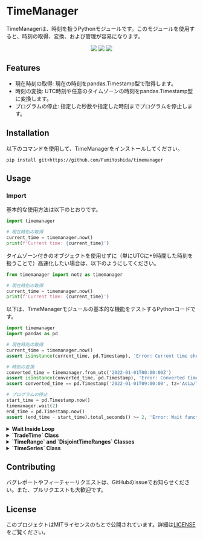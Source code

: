 # TimeManager

TimeManagerは、時刻を扱うPythonモジュールです。このモジュールを使用すると、時刻の取得、変換、および管理が容易になります。

<p align="center">
 <img src="https://img.shields.io/badge/python-v3.9+-blue.svg">
 <img src="https://img.shields.io/badge/contributions-welcome-orange.svg">
 <a href="https://opensource.org/licenses/MIT">
  <img src="https://img.shields.io/badge/license-MIT-blue.svg">
 </a>
</p>

## Features

- 現在時刻の取得: 現在の時刻をpandas.Timestamp型で取得します。
- 時刻の変換: UTC時刻や任意のタイムゾーンの時刻をpandas.Timestamp型に変換します。
- プログラムの停止: 指定した秒数や指定した時刻までプログラムを停止します。

## Installation

以下のコマンドを使用して、TimeManagerをインストールしてください。

```
pip install git+https://github.com/FumiYoshida/timemanager
```

## Usage

### Import

基本的な使用方法は以下のとおりです。

```python
import timemanager

# 現在時刻の取得
current_time = timemanager.now()
print(f'Current time: {current_time}')
```

タイムゾーン付きのオブジェクトを使用せずに（単にUTCに+9時間した時刻を扱うことで）高速化したい場合は、以下のようにしてください。

```python
from timemanager import notz as timemanager

# 現在時刻の取得
current_time = timemanager.now()
print(f'Current time: {current_time}')
```

以下は、TimeManagerモジュールの基本的な機能をテストするPythonコードです。

```python
import timemanager
import pandas as pd

# 現在時刻の取得
current_time = timemanager.now()
assert isinstance(current_time, pd.Timestamp), 'Error: Current time should be a pandas.Timestamp.'

# 時刻の変換
converted_time = timemanager.from_utc('2022-01-01T00:00:00Z')
assert isinstance(converted_time, pd.Timestamp), 'Error: Converted time should be a pandas.Timestamp.'
assert converted_time == pd.Timestamp('2022-01-01T09:00:00', tz='Asia/Tokyo'), 'Error: Converted time is incorrect.'

# プログラムの停止
start_time = pd.Timestamp.now()
timemanager.wait(2)
end_time = pd.Timestamp.now()
assert (end_time - start_time).total_seconds() >= 2, 'Error: Wait function did not pause execution for at least 2 seconds.'
```

<details>
 <summary><b>Wait Inside Loop</b></summary>

```python
import requests
import timemanager

def scrape_website(url="http://example.com"):
    try:
        response = requests.get(url)
        response.raise_for_status()  # Raises stored HTTPError, if one occurred.
        print(f"Content from {url}:\n{response.text}\n")
    except requests.exceptions.HTTPError as err:
        print(f"Error: {err}")

while True:
    timemanager.wait_if_pace_too_fast(1)
    scrape_website()
```

このコードは、[example.com](http://example.com)からコンテンツをスクレイピングし、その内容を出力します。`timemanager.wait_if_pace_too_fast(1)`は、スクレイピング関数が1秒に1回以上実行されないように制御します。
</details>
<details>
 <summary><b>`TradeTime` Class</b></summary>

 TradeTimeクラスは、日本株の取引時間を管理します。インスタンスを初期化する際に、日付を指定することができます。日付を指定しない場合、デフォルトでは現在の日付が使用されます。指定した日付（または現在の日付）に基づいて、取引時間に関する各種の判定が行われます。
 
 <details><summary>現在の日の取引時間に関する情報を取得するコード</summary>
  
 ```python
 from timemanager import trade_time
 
 # 現在が取引時間内であるかどうかを判定
 if trade_time.is_trading_hours():
     print("The market is open now.")
 else:
     print("The market is closed now.")
 ```
 </details>
 <details><summary>指定された時刻について、取引時間内かどうかを確認するコード</summary>
  
 ```python
 from timemanager import trade_time

 # 特定の日付と時刻が取引時間内であるかどうかを判定
 check_time = from_timezone('2023-10-20T10:00')  # timezone-awareなdatetimeを取得
 
 if trade_time_specific.is_trading_hours(time=check_time):
     print(f"{check_time} is within trading hours.")
 else:
     print(f"{check_time} is outside of trading hours.")
 ```
 
 **Output:**
 ```
 2023-10-20 10:00:00+09:00 is within trading hours.
 ```
 </details>
 <details>
  <summary>Next Business Day</summary>
  
 ```python
 from timemanager import trade_time
 
 # 指定された日付の翌営業日を取得
 specified_date = '2023-12-29'
 next_day = trade_time.next_business_day(specified_date)
 
 print(f"The next business day after {specified_date} is {next_day}.")
 ```
 
 **Output:**
 ```
 The next business day after 2023-12-29 is 2024-01-04.
 ```
 
 `TradeTime.next_business_day`メソッドは、指定された日付の次の営業日を返します。銀行カレンダーに基づいているので、土日や銀行休業日が考慮されます。
 </details>
</details>

<details>
<summary><b>`TimeRange` and `DisjointTimeRanges` Classes</b></summary>

### `TimeRange` Class

`TimeRange`は連続した時間範囲[start, end)を扱うクラスです。`numpy.datetime64`がベースで、timezoneには非対応です。

#### 基本的な使い方

```python
from timemanager import TimeRange

# TimeRange インスタンスの作成
time_range = TimeRange('2023-01-01', '2023-01-03')

print(time_range)  # TimeRange('2023-01-01', '2023-01-03')
print(time_range.duration())  # 2 days

# 時刻が範囲内にあるか確認
print(time_range.contains('2023-01-02'))  # True

# 他のTimeRangeとの重複確認
other_range = TimeRange('2023-01-02', '2023-01-04')
print(time_range.overlaps(other_range))  # True

# 他のTimeRangeとの共通範囲
intersection_range = time_range.intersection(other_range)
print(intersection_range)  # TimeRange('2023-01-02', '2023-01-03')

# 他のTimeRangeとの合成
union_range = time_range.union(other_range)
print(union_range)  # TimeRange('2023-01-01', '2023-01-04')
```

### `DisjointTimeRanges` Class

`DisjointTimeRanges`は連続した時間範囲の集合を扱うクラスです。`numpy.datetime64`がベースで、timezoneには非対応です。

#### 基本的な使い方

```python
from timemanager import DisjointTimeRanges, TimeRange

# DisjointTimeRanges インスタンスの作成
disjoint_ranges = DisjointTimeRanges()

# 時間範囲の追加
disjoint_ranges.add_range('2023-01-01', '2023-01-03')
disjoint_ranges.add_range('2023-01-05', '2023-01-07')

print(disjoint_ranges)  # DisjointTimeRanges([TimeRange('2023-01-01', '2023-01-03'), TimeRange('2023-01-05', '2023-01-07')])

# TimeRangeの追加
new_range = TimeRange('2023-01-02', '2023-01-04')
updated_ranges = disjoint_ranges + new_range
print(updated_ranges)  # DisjointTimeRanges([TimeRange('2023-01-01', '2023-01-04'), TimeRange('2023-01-05', '2023-01-07')])

# TimeRangeの削除
remove_range = TimeRange('2023-01-02', '2023-01-03')
updated_ranges = disjoint_ranges - remove_range
print(updated_ranges)  # DisjointTimeRanges([TimeRange('2023-01-01', '2023-01-02'), TimeRange('2023-01-05', '2023-01-07')])
```

上記は、`TimeRange`と`DisjointTimeRanges`クラスの基本的な使い方を示す例です。これらのクラスは、特定の時間範囲や、その集合を簡単に管理するために使用できます。
</details>

<details><summary><b>`TimeSeries` Class</b></summary>

First, make sure you import the `TimeSeries` class from the `timemanager` module.

```python
from timemanager import TimeSeries
```

### Initializing

You can initialize a `TimeSeries` object like a dictionary, passing a series of time-value pairs.

```python
ts = TimeSeries({'2023-01-01': 100, '2023-01-02': 110, '2023-01-03': 105})
```

### Adding and Accessing Data

Just like a dictionary, you can add and access time-value pairs directly.

```python
ts['2023-01-04'] = 120
print(ts['2023-01-04'])  # Output: 120
```

### Slicing

You can also slice the `TimeSeries` object to get a new `TimeSeries` containing a subrange of times.

```python
sub_ts = ts['2023-01-01':'2023-01-03']
```

### Using the Query Methods

The `TimeSeries` class provides specialized methods to query data based on time.

- **`last_include_now(key)`**: Returns the value at the specified time or the closest past time.

```python
result = ts.last_include_now('2023-01-02')  # Returns the value for '2023-01-02'
```

- **`last_exclude_now(key)`**: Returns the value at the closest past time excluding the specified time.

```python
result = ts.last_exclude_now('2023-01-02')  # Returns the value for '2023-01-01'
```

- **`next_include_now(key)`**: Returns the value at the specified time or the closest future time.

```python
result = ts.next_include_now('2023-01-02')  # Returns the value for '2023-01-02'
```

- **`next_exclude_now(key)`**: Returns the value at the closest future time excluding the specified time.

```python
result = ts.next_exclude_now('2023-01-02')  # Returns the value for '2023-01-03'
```

Each of these methods might raise an `IndexError` if no suitable value is found.

### Handling Errors

An `IndexError` will be raised if a suitable value is not found when using the query methods, such as when you are trying to access a time outside of the available range in the `TimeSeries`.

### Example

Here is a more complete example combining different operations:

```python
from timemanager import TimeSeries

# Initializing
ts = TimeSeries({'2023-01-01': 100, '2023-01-02': 110, '2023-01-03': 105})

# Adding and accessing data
ts['2023-01-04'] = 120
print(ts['2023-01-04'])  # Output: 120

# Slicing
sub_ts = ts['2023-01-01':'2023-01-03']

# Querying
result1 = ts.last_include_now('2023-01-02')  # Output: ('2023-01-02', 110)
result2 = ts.next_exclude_now('2023-01-02')  # Output: ('2023-01-03', 105)

print(result1)
print(result2)
```

Note that in the querying methods, the result is a tuple with the time and value.
</details>

## Contributing

バグレポートやフィーチャーリクエストは、GitHubのissueでお知らせください。また、プルリクエストも大歓迎です。

## License

このプロジェクトはMITライセンスのもとで公開されています。詳細は[LICENSE](https://github.com/FumiYoshida/timemanager/blob/main/LICENSE)をご覧ください。
